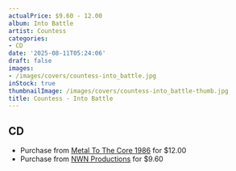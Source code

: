 ```yaml
---
actualPrice: $9.60 - 12.00
album: Into Battle
artist: Countess
categories:
- CD
date: '2025-08-11T05:24:06'
draft: false
images:
- /images/covers/countess-into_battle.jpg
inStock: true
thumbnailImage: /images/covers/countess-into_battle-thumb.jpg
title: Countess - Into Battle
---
```


## CD
* Purchase from [Metal To The Core 1986](https://metaltothecore1986.com/shop/countess-into-battle-cd/) for $12.00
* Purchase from [NWN Productions](http://shop.nwnprod.com/index.php?route=product/product&path=93&product_id=5712&sort=pd.name&order=ASC) for $9.60
